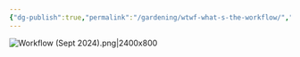 ```yaml
---
{"dg-publish":true,"permalink":"/gardening/wtwf-what-s-the-workflow/","created":"2024-09-27T06:48:59.666+08:00","updated":"2024-09-27T06:58:06.562+08:00"}
---
```



![Workflow (Sept 2024).png|2400x800](/img/user/Extras/Excalidraw/Workflow%20(Sept%202024).png)
